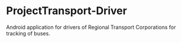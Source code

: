 # ProjectTransport-Driver
Android application for drivers of Regional Transport Corporations for tracking of buses.

